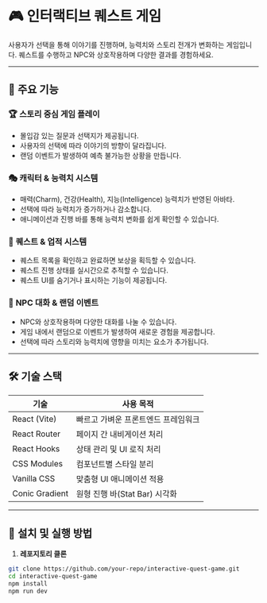 # 🎮 인터랙티브 퀘스트 게임
사용자가 선택을 통해 이야기를 진행하며, 능력치와 스토리 전개가 변화하는 게임입니다. 퀘스트를 수행하고 NPC와 상호작용하며 다양한 결과를 경험하세요.

---

## 🚀 주요 기능
### 🏆 **스토리 중심 게임 플레이**
- 몰입감 있는 질문과 선택지가 제공됩니다.
- 사용자의 선택에 따라 이야기의 방향이 달라집니다.
- 랜덤 이벤트가 발생하여 예측 불가능한 상황을 만듭니다.

### 🎭 **캐릭터 & 능력치 시스템**
- 매력(Charm), 건강(Health), 지능(Intelligence) 능력치가 반영된 아바타.
- 선택에 따라 능력치가 증가하거나 감소합니다.
- 애니메이션과 진행 바를 통해 능력치 변화를 쉽게 확인할 수 있습니다.

### 📜 **퀘스트 & 업적 시스템**
- 퀘스트 목록을 확인하고 완료하면 보상을 획득할 수 있습니다.
- 퀘스트 진행 상태를 실시간으로 추적할 수 있습니다.
- 퀘스트 UI를 숨기거나 표시하는 기능이 제공됩니다.

### 💬 **NPC 대화 & 랜덤 이벤트**
- NPC와 상호작용하며 다양한 대화를 나눌 수 있습니다.
- 게임 내에서 랜덤으로 이벤트가 발생하여 새로운 경험을 제공합니다.
- 선택에 따라 스토리와 능력치에 영향을 미치는 요소가 추가됩니다.

---

## 🛠️ 기술 스택
| **기술**            | **사용 목적** |
|-----------------|------------------|
| React (Vite)   | 빠르고 가벼운 프론트엔드 프레임워크 |
| React Router   | 페이지 간 내비게이션 처리 |
| React Hooks    | 상태 관리 및 UI 로직 처리 |
| CSS Modules    | 컴포넌트별 스타일 분리 |
| Vanilla CSS    | 맞춤형 UI 애니메이션 적용 |
| Conic Gradient | 원형 진행 바(Stat Bar) 시각화 |

---

## 🔧 설치 및 실행 방법
1. **레포지토리 클론**
```bash
git clone https://github.com/your-repo/interactive-quest-game.git
cd interactive-quest-game
npm install
npm run dev